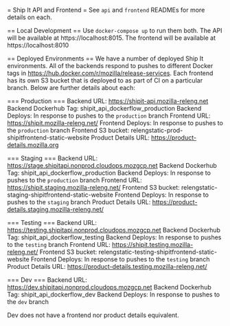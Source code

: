 = Ship It API and Frontend =
See `api` and `frontend` READMEs for more details on each.

== Local Development ==
Use `docker-compose up` to run them both. The API will be available at https://localhost:8015. The frontend will be available at https://localhost:8010

== Deployed Environments ==
We have a number of deployed Ship It environments. All of the backends respond to pushes to different Docker tags in https://hub.docker.com/r/mozilla/release-services. Each frontend has its own S3 bucket that is deployed to as part of CI on a particular branch. Below are further details about each:

=== Production ===
Backend URL: https://shipit-api.mozilla-releng.net
Backend Dockerhub Tag: shipit_api_dockerflow_production
Backend Deploys: In response to pushes to the `production` branch
Frontend URL: https://shipit.mozilla-releng.net/
Frontend Deploys: In response to pushes to the `production` branch
Frontend S3 bucket: relengstatic-prod-shipitfrontend-static-website
Product Details URL: https://product-details.mozilla.org

=== Staging ===
Backend URL: https://stage.shipitapi.nonprod.cloudops.mozgcp.net
Backend Dockerhub Tag: shipit_api_dockerflow_production
Backend Deploys: In response to pushes to the `production` branch
Frontend URL: https://shipit.staging.mozilla-releng.net/
Frontend S3 bucket: relengstatic-staging-shipitfrontend-static-website
Frontend Deploys: In response to pushes to the `staging` branch
Product Details URL: https://product-details.staging.mozilla-releng.net/

=== Testing ===
Backend URL: https://testing.shipitapi.nonprod.cloudops.mozgcp.net
Backend Dockerhub Tag: shipit_api_dockerflow_testing
Backend Deploys: In response to pushes to the `testing` branch
Frontend URL: https://shipit.testing.mozilla-releng.net/
Frontend S3 bucket: relengstatic-testing-shipitfrontend-static-website
Frontend Deploys: In response to pushes to the `testing` branch
Product Details URL: https://product-details.testing.mozilla-releng.net/

=== Dev ===
Backend URL: https://dev.shipitapi.nonprod.cloudops.mozgcp.net
Backend Dockerhub Tag: shipit_api_dockerflow_dev
Backend Deploys: In response to pushes to the `dev` branch

Dev does not have a frontend nor product details equivalent.
